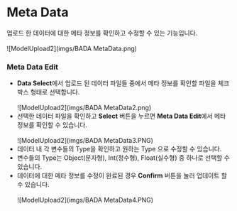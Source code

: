 # Meta Data
업로드 한 데이터에 대한 메타 정보를 확인하고 수정할 수 있는 기능입니다.
<br><br>
![ModelUpload2](imgs/BADA MetaData.png)
### Meta Data Edit
* <B>Data Select</B>에서 업로드 된 데이터 파일들 중에서 메타 정보를 확인할 파일을 체크박스 형태로 선택합니다.
<br><br>
![ModelUpload2](imgs/BADA MetaData2.png)
* 선택한 데이터 파일을 확인하고 <B>Select</B> 버튼을 누르면 <B>Meta Data Edit</B>에서 메타 정보를 확인할 수 있습니다.
<br><br>
![ModelUpload2](imgs/BADA MetaData3.PNG)
* 데이터 내 각 변수들의 Type을 확인하고 원하는 Type 으로 수정할 수 있습니다.
* 변수들의 Type는 Object(문자형), Int(정수형), Float(실수형) 중 하나로 선택할 수 있습니다.
* 데이터에 대한 메타 정보를 수정이 완료된 경우 <B>Confirm</B> 버튼을 눌러 업데이트 할 수 있습니다.
<br><br>
![ModelUpload2](imgs/BADA MetaData4.PNG)
